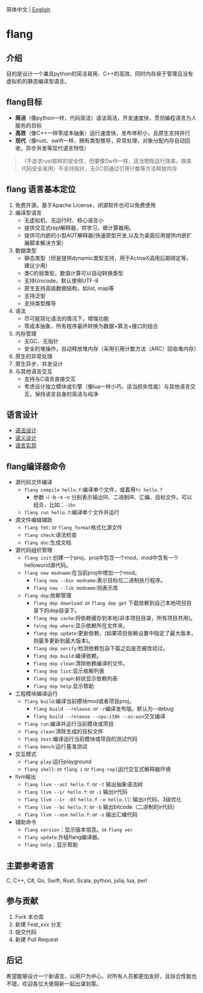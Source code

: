 简体中文 | [English](README.en.md)

#  flang

## 介绍

目的是设计一个兼具python的简洁易用、C++的高效、同时内存易于管理且没有虚拟机的静态编译型语言。

## flang目标

+ **简洁**（像python一样，代码简洁）语法简洁，开发速度快，贯彻编程语言为人服务的目标
+ **高效**（像C++一样零成本抽象）运行速度快，发布体积小，且原生支持并行
+ **现代**（像rust、swift一样，拥有类型推导，异常处理，对象分配内存自动回收，异步并发等现代语言特性）


> （不追求rust那样的安全性，但要像Swift一样，适当牺牲运行效率，换来代码安全易用）不支持指针，无GC但通过引用计数等方法释放内存

## flang 语言基本定位

1. 免费开源，基于Apache License，闭源软件也可以免费使用
2. 编译型语言
    + 无虚拟机、无运行时、核心语言小
    + 提供交互式repl解释器，供学习，做计算器用。
    + 提供可内嵌的小型AOT解释器(快速原型开发,以及为桌面应用提供内嵌扩展脚本解决方案）
3. 数据类型
	+ 静态类型（但是提供dynamic类型支持，用于ActiveX调用后期绑定等，建议少用）
	+ 类C的弱类型，数值计算可以自动转换类型
	+ 支持Unicode，默认使用UTF-8
	+ 原生支持高级数据结构，如list, map等
	+ 支持泛型
	+ 支持类型推导
4. 语法
    + 尽可能简化语法的情况下，增强功能
	+ 零成本抽象，所有程序最终转换为数据+算法+接口的组合
5. 内存管理
	+ 无GC、无指针
	+ 安全的堆操作，自动释放堆内存（采用引用计数方法（ARC）回收堆内存）
6. 原生的异常处理
7. 原生异步、并发设计
8. 与其他语言交互
	+ 支持与C语言直接交互
	+ 考虑设计独立模块或引擎（像lua一样小巧，适当损失性能）与其他语言交互，保持语言自身的简洁与纯净

## 语言设计

+ [语法设计](doc/flang_design/syntax/1.basic.md)
+ [语义设计](doc/flang_design/semantic)
+ [语言实现](src/)

## flang编译器命令

+ 源代码文件编译
    - `flang compile hello.f`:编译单个文件，或着用`fc hello.f`
        * 参数 -i -b -s -c 分别表示输出IR、二进制IR、汇编、目标文件。可以组合，比如：`-ibc`
    - `flang run hello.f`:编译单个文件并运行
+ 源文件编辑辅助
    - `flang fmt`: or `flang format`格式化源文件
    - `flang check`:语法检查
    - `flang doc`:生成文档
+ 源代码组织管理
    - `flang init`:创建一个proj，proj中包含一个mod，mod中含有一个helloworld源代码。
    - `flang new modname`:在当前proj中增加一个mod。
        * `flang new --bin modname`:表示目标位二进制执行程序。
        * `flang new --lib modname`:则表示库 
    - `flang dep`:依赖管理
        * `flang dep download`: or `flang dep get` 下载依赖到自己本地项目目录下的dep目录下。
        * `flang dep cache`:将依赖缓存到本地(非本项目目录，所有项目共用)。
        * `falng dep where`:显示依赖所在文件夹。
        * `flang dep update`:更新依赖，(如果项目依赖设置中指定了最大版本，则最多更新到最大版本)。
        * `flang dep verify`:检测依赖包自下载之后是否被改动过。
        * `flang dep build`:编译依赖。
        * `flang dep clean`:清除依赖编译的文件。
        * `flang dep list`:显示依赖列表
        * `flang dep graph`:树状显示依赖列表
        * `flang dep help`:显示帮助
+ 工程模块编译运行
    - `flang build`:编译当前模块mod或者项目proj。
        * `flang build --release`: or `-r`编译发布版。默认为--debug
        * `flang build --release --cpu:i386 --os:win`交叉编译
    - `flang run`:编译并运行当前模块或项目
    - `flang clean`:清除生成的目标文件
    - `flang test`:编译运行当前模块或项目的测试代码
    - `flang bench`:运行基准测试
+ 交互模式
    - `flang play`:运行playground
    - `flang shell`: or `flang i` or `flang repl`运行交互式解释器环境
+ llvm输出
	- `flang llvm --ast hello.f`: or `-t` 输出抽象语法树
	- `flang llvm --ir hello.f`: or `-i` 输出ir代码
	- `flang llvm --ir -O3 hello.f -o hello.ll`: 输出ir代码，3级优化
	- `flang llvm --bc hello.f`: or `-b` 输出bitcode（二进制的ir代码）
	- `flang llvm --asm hello.f`: or `-s` 输出汇编代码
+ 辅助命令
    - `flang version`：显示版本信息。or `flang ver`
    - `flang update`:升级flang编译器。
    - `flang help`：显示帮助


 
## 主要参考语言

C, C++, C#, Go, Swift, Rust, Scala, python, julia, lua, perl

## 参与贡献

1.  Fork 本仓库
2.  新建 Feat_xxx 分支
3.  提交代码
4.  新建 Pull Request

## 后记

希望能够设计一个新语言，以用户为中心，对所有人员都更加友好，且综合性能也不错，欢迎各位大佬萌新一起出谋划策。
